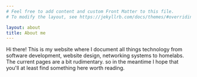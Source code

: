 ```yaml
---
# Feel free to add content and custom Front Matter to this file.
# To modify the layout, see https://jekyllrb.com/docs/themes/#overriding-theme-defaults

layout: about
title: About me
---
```


Hi there! This is my website where I document all things technology from software development, website design, networking systems to homelabs. The current pages are a bit rudimentary. so in the meantime I hope that you'll at least find something here worth reading. 